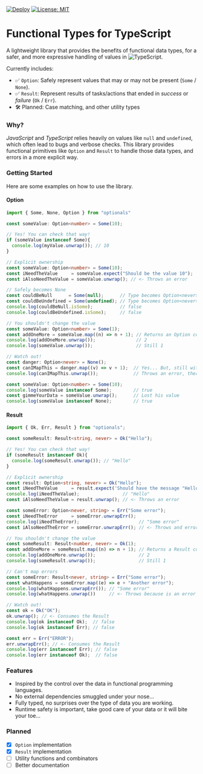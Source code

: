 [![Deploy](https://github.com/hanssell-the-fox/ts-optionals/actions/workflows/deploy.yml/badge.svg?branch=main)](https://github.com/hanssell-the-fox/ts-optionals/actions/workflows/deploy.yml)
[![License: MIT](https://cdn.prod.website-files.com/5e0f1144930a8bc8aace526c/65dd9eb5aaca434fac4f1c34_License-MIT-blue.svg)](/LICENSE)

# Functional Types for TypeScript

A lightweight library that provides the benefits of functional data types, for a safer, and more expressive handling of values in ![TypeScript](https://www.typescriptlang.org).

Currently includes:

- ✅ `Option`: Safely represent values that may or may not be present (`Some` / `None`).
- ✅ `Result`: Represent results of tasks/actions that ended in _success_ or _failure_ (`Ok` / `Err`).
- 🛠️ Planned: Case matching, and other utility types

### Why?

*JavaScript* and *TypeScript* relies heavily on values like `null` and `undefined`, which often lead to bugs and verbose checks. This library provides functional primitives like `Option` and `Result` to handle those data types, and errors in a more explicit way.

### Getting Started

Here are some examples on how to use the library.

#### Option
```ts 
import { Some, None, Option } from "optionals"

const someValue: Option<number> = Some(10);

// Yes! You can check that way!
if (someValue instanceof Some){
  console.log(myValue.unwrap()); // 10
}

// Explicit ownership
const someValue: Option<number> = Some(10);
const iNeedTheValue     = someValue.expect("Should be the value 10");
const iAlsoNeedTheValue = someValue.unwrap(); // <- Throws an error

// Safely becomes None
const couldBeNull      = Some(null);      // Type becomes Option<never>
const couldBeUndefined = Some(undefined); // Type becomes Option<never>
console.log(couldBeNull.isSome);          // false
console.log(couldBeUndefined.isSome);     // false

// You shouldn't change the value 
const someValue: Option<number> = Some(1);
const addOneMore = someValue.map((n) => n + 1); // Returns an Option containing the value 2
console.log(addOneMore.unwrap());               // 2
console.log(someValue.unwrap());                // Still 1

// Watch out!
const danger: Option<never> = None();
const canIMapThis = danger.map((v) => v + 1);  // Yes... But, still without a value
console.log(canIMapThis.unwrap());             // Throws an error, there is no value!

const someValue: Option<number> = Some(10);
console.log(someValue instanceof Some);        // true
const gimmeYourData = someValue.unwrap();      // Lost his value
console.log(someValue instanceof None);        // true
```

#### Result 
```ts
import { Ok, Err, Result } from "optionals";

const someResult: Result<string, never> = Ok("Hello");

// Yes! You can check that way!
if (someResult instanceof Ok){
  console.log(someResult.unwrap()); // "Hello"
}

// Explicit ownership
const result: Option<string, never> = Ok("Hello");
const iNeedTheValue     = result.expect('Should have the message "Hello"'); 
console.log(iNeedTheValue);                // "Hello"
const iAlsoNeedTheValue = result.unwrap(); // <- Throws an error

const someError: Option<never, string> = Err("Some error");
const iNeedTheError     = someError.unwrapErr();
console.log(iNeedTheError);                      // "Some error"
const iAlsoNeedTheError = someError.unwrapErr(); // <- Throws and error

// You shouldn't change the value 
const someResult: Result<number, never> = Ok(1);
const addOneMore = someResult.map((n) => n + 1); // Returns a Result containing the value 2
console.log(addOneMore.unwrap());                // 2
console.log(someResult.unwrap());                // Still 1

// Can't map errors
const someError: Result<never, string> = Err("Some error");
const whatHappens = someError.map((e) => e + "Another error");
console.log(whatHappens.unwrapErr()); // "Some error"
console.log(whatHappens.unwrap())     // <- Throws because is an error

// Watch out!
const ok = Ok("OK");
ok.unwrap(); // <- Consumes the Result
console.log(ok instanceof Ok);  // false
console.log(ok instanceof Err); // false

const err = Err("ERROR");
err.unwrapErr(); // <- Consumes the Result
console.log(err instanceof Err); // false
console.log(err instanceof Ok);  // false
```

### Features

- Inspired by the control over the data in functional programming languages.
- No external dependencies smuggled under your nose...
- Fully typed, no surprises over the type of data you are working.
- Runtime safety is important, take good care of your data or it will bite your toe...

### Planned 

- [X] `Option` implementation
- [X] `Result` implementation
- [ ] Utility functions and combinators
- [ ] Better documentation
